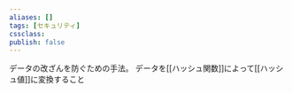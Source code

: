 ```yaml
---
aliases: []
tags: [セキュリティ]
cssclass:
publish: false
---
```

データの改ざんを防ぐための手法。
データを[[ハッシュ関数]]によって[[ハッシュ値]]に変換すること